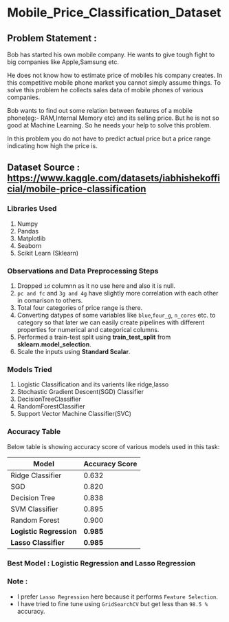 # Mobile_Price_Classification_Dataset

## Problem Statement :
Bob has started his own mobile company. He wants to give tough fight to big companies like Apple,Samsung etc.

He does not know how to estimate price of mobiles his company creates. In this competitive mobile phone market you cannot simply assume things. To solve this problem he collects sales data of mobile phones of various companies.

Bob wants to find out some relation between features of a mobile phone(eg:- RAM,Internal Memory etc) and its selling price. But he is not so good at Machine Learning. So he needs your help to solve this problem.

In this problem you do not have to predict actual price but a price range indicating how high the price is.

## Dataset Source : https://www.kaggle.com/datasets/iabhishekofficial/mobile-price-classification

### Libraries Used 
1. Numpy
2. Pandas
3. Matplotlib
4. Seaborn
5. Scikit Learn (Sklearn)

### Observations and Data Preprocessing Steps
1. Dropped `id` columnn as it no use here and also it is null.
2. `pc and fc` and `3g and 4g` have slightly more correlation with each other in comarison to others.
3. Total four categories of price range is there.
4. Converting datypes of some variables like `blue`,`four_g`, `n_cores` etc. to category so that later we can easily create pipelines with different properties for numerical and categorical columns.
5. Performed a train-test split using **train_test_split** from **sklearn.model_selection**.
6. Scale the inputs using **Standard Scalar**. 

### Models Tried 
1. Logistic Classification and its varients like ridge,lasso
2. Stochastic Gradient Descent(SGD) Classifier
3. DecisionTreeClassifier
4. RandomForestClassifier
5. Support Vector Machine Classifier(SVC)

### Accuracy Table

Below table is showing accuracy score of various models used in this task:

| Model                   | Accuracy Score     |  
|-------------------------|--------------------|
| Ridge Classifier        | 0.632              |
| SGD                     | 0.820              |
| Decision Tree           | 0.838              |
| SVM Classifier          | 0.895              |
| Random Forest           | 0.900              |
| **Logistic Regression** | **0.985**          |
| **Lasso Classifier**    | **0.985**          |

### Best Model : Logistic Regression and Lasso Regression
### Note : 
  - I prefer `Lasso Regression` here because it performs `Feature Selection`.
  - I have tried to fine tune using `GridSearchCV` but get less than `98.5 %` accuracy.

